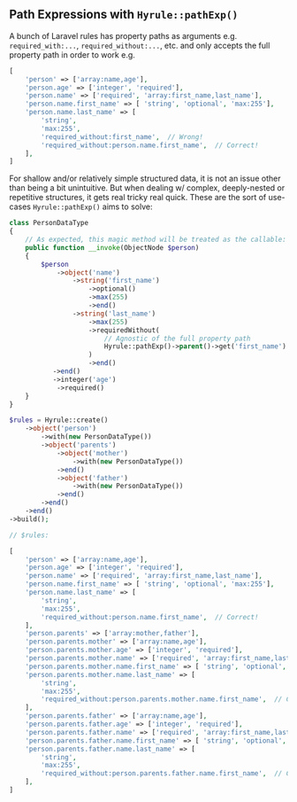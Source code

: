 ## Path Expressions with `Hyrule::pathExp()`


A bunch of Laravel rules has property paths as arguments e.g. `required_with:...`, `required_without:...`, etc. and only accepts the full property path in order to work e.g.

```php
[
    'person' => ['array:name,age'],
    'person.age' => ['integer', 'required'],
    'person.name' => ['required', 'array:first_name,last_name'],
    'person.name.first_name' => [ 'string', 'optional', 'max:255'],
    'person.name.last_name' => [
        'string',
        'max:255',
        'required_without:first_name',  // Wrong!
        'required_without:person.name.first_name',  // Correct!
    ],
]
```

For shallow and/or relatively simple structured data, it is not an issue other than being a bit unintuitive. But when dealing w/ complex, deeply-nested or repetitive structures, it gets real tricky real quick. These are the sort of use-cases `Hyrule::pathExp()` aims to solve:

```php
class PersonDataType
{
    // As expected, this magic method will be treated as the callable:
    public function __invoke(ObjectNode $person)
    {
        $person
            ->object('name')
                ->string('first_name')
                    ->optional()
                    ->max(255)
                    ->end()
                ->string('last_name')
                    ->max(255)
                    ->requiredWithout(
                        // Agnostic of the full property path
                        Hyrule::pathExp()->parent()->get('first_name')
                    )
                    ->end()
           ->end()
           ->integer('age')
            ->required()
    }
}

$rules = Hyrule::create()
    ->object('person')
        ->with(new PersonDataType())
        ->object('parents')
            ->object('mother')
                ->with(new PersonDataType())
            ->end()
            ->object('father')
                ->with(new PersonDataType())
            ->end()
        ->end()
    ->end()
->build();

// $rules:

[
    'person' => ['array:name,age'],
    'person.age' => ['integer', 'required'],
    'person.name' => ['required', 'array:first_name,last_name'],
    'person.name.first_name' => [ 'string', 'optional', 'max:255'],
    'person.name.last_name' => [
        'string',
        'max:255',
        'required_without:person.name.first_name',  // Correct!
    ],
    'person.parents' => ['array:mother,father'],
    'person.parents.mother' => ['array:name,age'],
    'person.parents.mother.age' => ['integer', 'required'],
    'person.parents.mother.name' => ['required', 'array:first_name,last_name'],
    'person.parents.mother.name.first_name' => [ 'string', 'optional', 'max:255'],
    'person.parents.mother.name.last_name' => [
        'string',
        'max:255',
        'required_without:person.parents.mother.name.first_name',  // Correct!
    ],
    'person.parents.father' => ['array:name,age'],
    'person.parents.father.age' => ['integer', 'required'],
    'person.parents.father.name' => ['required', 'array:first_name,last_name'],
    'person.parents.father.name.first_name' => [ 'string', 'optional', 'max:255'],
    'person.parents.father.name.last_name' => [
        'string',
        'max:255',
        'required_without:person.parents.father.name.first_name',  // Correct!
    ],
]
```

